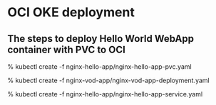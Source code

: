# OCI OKE deployment
## The steps to deploy Hello World WebApp container with PVC to OCI

% kubectl create -f nginx-hello-app/nginx-hello-app-pvc.yaml 

% kubectl create -f nginx-vod-app/nginx-vod-app-deployment.yaml 

% kubectl create -f nginx-hello-app/nginx-hello-app-service.yaml 
